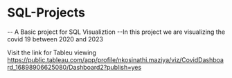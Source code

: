 # SQL-Projects
-- A Basic project for SQL Visualiztion
--In this project we are visualizing the covid 19 between 2020 and 2023

Visit the link for Tableu viewing https://public.tableau.com/app/profile/nkosinathi.maziya/viz/CovidDashboard_16898906625080/Dashboard2?publish=yes
